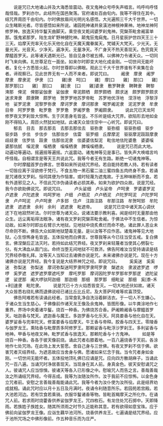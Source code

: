 <!-- { "loadSidebar": true } -->
　　说是咒已大地诸山并及大海悉皆震动。夜叉鬼神众号呼失声唱言。呜呼呜呼怪哉怪哉。罗刹亦尔。此经所在国邑聚落。官府诸处百由旬内。我等不得住在其中。结咒界周匝千由旬内。尔时佛放眉间光明光名感悟。大光遍照三千大千世界。一切众生睹斯光者。尽皆感悟如来所说。诸园苑神诸井泉潢池神根神果神。地神龙神阿修罗神。放逸天持华鬘天曲脚天。乘空夜叉乾闼婆罗刹鬼神。究槃茶毗舍阇富单那。饿鬼紧那罗。陆生龙旷野神揵陀神。颠鬼狂鬼痫鬼。日月星辰护世四天王三十三天。焰摩天兜率天化乐天他化自在天魔天魔眷属天。梵辅天大梵天。少光天。无量光天。光音天。少净天。遍净天。无量净天。不广身天不热天善现天。色究竟天摩醯首罗天。此等诸天遇斯光已。皆自见身尽被五缚。以佛神力令诸天众。一切同时飞来向佛。礼世尊足在一面坐。如来尔时即变大地化成金刚。一切世间无能坏者。复化十方悉皆火起。尔时世尊即以佛眼。观此三千大千世界谁有不来集在会者。谛观察已。见此世界无有一人而不来者。即说咒曰。
　　阇隶　摩隶　阇罗摩隶　摩隶泥　伊隶　[口　　雞]隶　呵[口　　雞]　摩[口　　雞]　那[口　　雞]　那罗那[口　　雞]　那[口　　雞]隶　[口　　雞]婆隶　敷罗鞞隶　鞞鞞隶　鞞黎　渒那　俾泥　俾那娑伽隶　娑伽隶　卑泥颇栖　颇罗颇栖　颇求迷　颇罗颇罗颇求迷求渒隶　颇隶鞞　颇罗地　贺罗罗地苏罗帝毗　苏罗地优浮地　涅浮地　浮黎浮地　娑罗泥隶　泥黎罗弥隶　摩诃罗隶　摩诃那隶　喝罗阇泥隶　泥泥罗隶　牟隶目帝　阿罗罗惫　毗罗惫　罗罗惫　罗阇罗惫　罗阇颇隶。
　　说此咒已天龙阿修罗夜叉罗刹皆大惊怖。生于厌患身毛皆竖。不乐听是结大咒界。欲陷形去地如金刚不得陷入。周匝火然犹如地狱。此诸天众皆住空中一心听咒。即说咒曰。
　　郁去　目去　那去那去　去那去那佉去　驱弥隶　驱弥细　驱驱弥细　驱步　驱步路　步佉　步佉步　佉那佉步　佉雷　驱罗细　丘摩摩泥　驱驱摩泥跂跂摩隶　歧歧隶　佉罗佉　跂隶　佉那佉泥隶　佉婆婆佉梨泥　毗佉地佉陀婆惫　婆婆嗘　婆那佉腻　嗘泥隶　嗘栖隶　嗘嗘栖隶　脾嗘嗘栖隶。
　　说是咒已而此大地。动遍动等遍动。摇遍摇等遍摇。六返震动。诸鬼神等见是事已。皆失声大唤唱言呜呼怪哉。自相谓言是等天王共说此咒。我等今者无有生路。断绝一切诸鬼神等。
　　尔时摩醯首罗白佛言。世尊如来所说结咒界经。若自能持若教人持。若有读者一切皆应离于淫欲修于梵行。不食五物一黑石蜜二油三蜜四鱼五肉终身不食。若诵是咒诸夜叉罗刹。恒伺其便为作恼害。或时轻蔑为遮鬼故。于五种味断而不食。若有外道邪见之人。不信此咒诈伪诵读者必损其寿。如来为欲护四众故。说是咒经。我今亦欲助佛说咒。即说咒曰。
　　卢头娑细　卢头娑帝　卢呵隶　罗婆婆罗泥　卢遮隶　卢陀遮隶　呜呵罗地　卢细　卢栖泥　卢卢栖泥　卢陀罗呵泥　卢陀罗呵隶　卢卢呵泥　卢卢呵隶　卢多郅　住卢　注路注路　牟那注路　牟贺呵郅　牟陀遮隶　遮遮隶　余利　余利　遮遮隶　毗遮帝。
　　说是咒已空中诸天其心调伏还下在地寂然听法。尔时世尊为诸天众。说诸法要示教利喜。闻是经时无量那由他众生。远尘离垢得法眼净。诸有夜叉罗刹究槃茶毗舍阇。于佛法中不生信者。为惊动故。如来尔时即出右臂示大地狱。见地狱中烧炙煮烂而命不绝。诸此罪人恶业未尽命则不断。佛告大众如斯地狱楚毒无量。是以汝等不应作恶。诸鬼神等见大地狱。心生惊怖身毛皆竖。五体投地而白佛言。世尊我等从今已往当受五戒。复白佛言。佛涅槃后正法灭时。若持如此结咒界经。夜叉罗刹来轻蔑者当使其心劈裂七分。有大沸血从面门出。命终当堕无间地狱不可救济。佛告阿难汝当受持诵读是结咒界经恭敬礼拜。汝等天人当知过去诸佛亦说是咒。未来诸佛亦说是咒。现在十方诸佛亦说是咒界经。我今复说是大结界神咒之经。即说咒曰。
　　奚奚迷　奚奚迷　弥梨迷　弥梨迷　摩诃弥梨迷呵罗隶呵罗隶呵罗隶　槃遮炎　隶波遮罗遮　啰啰　奚罗遮　遮罗遮罗摩遮吒罗　摩吒罗那　摩诃因陀罗牟罗那牟罗那逻　遮陀娑逻　娑逻那　阇大啰驮阿迦细　那迦细　那细　那罗那　细毗娑　那细　奚[黍-禾+利]速隶　毗陀隶。
　　说是咒已十方火焰悉皆变灭。一切大地还伏如故。诸天大众皆悉右绕礼佛而退佛说经已诸比丘比丘尼。及大菩萨阿难等欢喜顶受。
　　佛告阿难若有读诵此经者。当常食乳净自洗浴着鲜洁衣。于一切人不生嫌心。于诸众生当生慈心。于佛像前作诸天龙王像及余鬼神。皆图形像。以牛粪涂地作七重界。界场中央着诸华鬘。烧百一种香。为佛烧苏合香。萨阇赖阇香与摩醯首罗天。咄迦香与梵天。遮迦香与魔王。多迦罗香与化乐天。阿具娄香与他化自在天。婆罗娑香与兜率陀天。修富娄香与焰摩天。牛王香与帝释。胶香与四天王。零陵香与伽罗龙王。熏陆香与毗摩质多阿修罗王。那赖娑香与毗浮沙罗刹王。多利娑香与地神。甲香与地夜叉神。毗罗贰香与放逸天。那赖陀香与十方鬼神。
　　如是等烧百一种香。各各于彼天像前烧。诵此咒者右膝着地。一百八遍烧香于天前。各涂地作七处咒场。在此场上发大誓愿。舍自己身与三世佛。有夜叉罗刹不信于佛。欲害咒者灭结界经。为遮恶故应当舍身与佛。愿诸如来忆念于我。当令咒者身如金刚。一切世间无能坏者。五体投地顶礼佛已应诵是咒。应向四方散胡麻子。当诵此咒一百八遍。当诵咒时净居善现天。当现身在其人前。身真金色。彼天安慰诵咒之人。彼诵咒人应当惊悚。彼诸天等各入已形像之中。慰喻咒人而告之言。善哉善哉汝之所诵结咒界经。今得吉成。我等为汝随汝所作。汝于我前不应惊怖。以金色身立咒者前。安慰之言善哉善哉能诵此咒。我等今者为汝仆使为汝所役。此是结界劝成就相。诵此咒时应以月十五日及月满时。夜诵令利随意所乐。若园苑若宫殿。若大池若河边。若有饮食若乘骑。衣服华鬘诸香等物。皆毗首羯摩天之所化作。在诵咒人前。若求雨时烧藿香供养娑伽罗龙王。咒四枚石。有龙住处咒石掷中。天即降雨。若族姓子族姓女。随其所须雨之时节久近能称其意。若有欲得如意宝珠。应于佛前向娑伽罗龙王像。应诣生藕华池河所。烧香供养龙王。七遍诵是结咒界经。应于池所咒场之中佛形像前。作五种音乐而为庄严。
